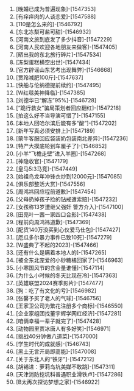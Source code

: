 
1. [晚婚已成为普遍现象]-[1547353]
1. [有痒痒肉的人谈恋爱]-[1547588]
1. [110是怎么来的]-[1546792]
1. [东北冻梨可盐可甜]-[1546932]
1. [河南文旅到底发了多少抖音]-[1547229]
1. [河南人民欢迎各地朋友来做客]-[1547405]
1. [晒出我的东北旅行碎片]-[1547534]
1. [冻梨蛋糕横空出世]-[1547434]
1. [官方辟谣山东艺考出现舞弊]-[1546668]
1. [贾玲减肥100斤]-[1547637]
1. [快船与伦纳德提前续约]-[1547495]
1. [W红毯美神降临]-[1547385]
1. [刘德华已“解冻”95%]-[1546728]
1. [“跪行救女”骗局策划者回应翻红]-[1547218]
1. [拍这么好不当导演可惜了]-[1547155]
1. [本地人回哈尔滨后能有多“酸”]-[1547202]
1. [新年写真必须安排上]-[1547189]
1. [蒙牛客服回应袋装奶包装南北差异]-[1547236]
1. [特产大摸底轮到车厘子了]-[1546852]
1. [小羊“飞檐走壁”进入羊圈]-[1547268]
1. [神隐收官]-[1547179]
1. [皇马5:3马竞]-[1547449]
1. [始祖鸟龙年冲锋衣炒到12000元]-[1547085]
1. [俱乐部整活大赏]-[1547556]
1. [周鸿祎回应程前道歉]-[1547454]
1. [父母扔掉孩子捡的钻戒遭索赔]-[1547232]
1. [女孩称13岁遭继父强奸 警方介入]-[1547100]
1. [田亮叶一茜一家四口合影]-[1547438]
1. [程前向周鸿祎道歉]-[1547369]
1. [配货140万没买到心仪爱马仕包]-[1547427]
1. [厄瓜多尔暴力事件已致10死]-[1547279]
1. [W盛典了不起的2023]-[1547466]
1. [还有什么是瞒着本地人的]-[1547265]
1. [被全东北宠爱的小砂糖橘回家了]-[1546963]
1. [小寒国风节的含金量谁懂]-[1547114]
1. [为什么小时候的冬天比现在冷]-[1547363]
1. [英雄联盟2024赛季影片]-[1547477]
1. [狗：吃了有文化的亏]-[1546982]
1. [张馨予买了老人的气球]-[1546756]
1. [王家卫公司为繁花注册多个商标]-[1546550]
1. [企业家组团找董宇辉学网红经济]-[1547281]
1. [咱俩幸福一辈子就完了]-[1547428]
1. [动物园里贾冰唐人有多好笑]-[1546971]
1. [挑战40分钟做八道菜]-[1547000]
1. [学生时代的成就感]-[1546743]
1. [黑土无言开局即高能]-[1547008]
1. [关于东北人的“铁牙”]-[1547212]
1. [胡锡进：萝莉岛坑美媒不敢跳]-[1547311]
1. [天津消防挖坑科普遇职业滑铁卢]-[1547286]
1. [B太再次探访梦想之家]-[1546922]